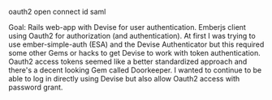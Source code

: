 oauth2
open connect id
saml

Goal: 
Rails web-app with Devise for user authentication. 
Emberjs client using Oauth2 for authorization (and authentication). 
At first I was trying to use ember-simple-auth (ESA) and the Devise Authenticator but this required some other Gems or hacks to get Devise to work with token authentication. Oauth2 access tokens seemed like a better standardized approach and there's a decent looking Gem called Doorkeeper. I wanted to continue to be able to log in directly using Devise but also allow Oauth2 access with password grant.
